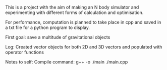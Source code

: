 
This is a project with the aim of making an N body simulator and experimenting with different forms of calculation and optimisation.

For performance, computation is planned to take place in cpp and saved in a txt file for a python program to display.

First goal: save a multitude of gravitational objects

Log:
Created vector objects for both 2D and 3D vectors and populated with operator functions

Notes to self:
Compile command: g++ -o ./main ./main.cpp
